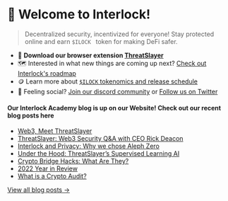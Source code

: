 # 👋 Welcome to Interlock!

> Decentralized security, incentivized for everyone! Stay protected online and earn ``$ILOCK `` token for making DeFi safer.

* :jigsaw: **Download our browser extension [ThreatSlayer](https://chrome.google.com/webstore/detail/threatslayer/mgcmocglffknmbhhfjihifeldhghihpj)** 
* 🗺️ Interested in what new things are coming up next? [Check out Interlock's roadmap](https://docs.interlock.network/#roadmap)
* 🪙 Learn more about [`$ILOCK` tokenomics and release schedule](https://www.interlock.network/post/introducing-ilock-cybersecurity-token)
* 🦩 Feeling social? [Join our discord community](https://bit.ly/intldiscord) or [Follow us on Twitter](https://bit.ly/ilocktwitter)

#### Our Interlock Academy blog is up on our Website! Check out our recent blog posts here

- [Web3, Meet ThreatSlayer](https://www.interlock.network/post/web-3-meet-threatslayer)
- [ThreatSlayer: Web3 Security Q&A with CEO Rick Deacon](https://www.interlock.network/post/threatslayer-web3-security)
- [Interlock and Privacy: Why we chose Aleph Zero](https://www.interlock.network/post/interlock-and-privacy-why-we-chose-aleph-zero)
- [Under the Hood: ThreatSlayer’s Supervised Learning AI](https://www.interlock.network/post/under-the-hood-threatslayers-supervised-learning-ai)
- [Crypto Bridge Hacks: What Are They?](https://www.interlock.network/post/crypto-bridge-hacks-what-are-they)
- [2022 Year in Review](https://medium.com/interlockweb3/2022-year-in-review-the-interlock-team-hits-its-stride-eb3f88a85793?source=collection_home---4------1-----------------------)
- [What is a Crypto Audit?](https://www.interlock.network/post/what-is-a-crypto-audit)

[View all blog posts &rarr;](https://www.interlock.network/blogs)

